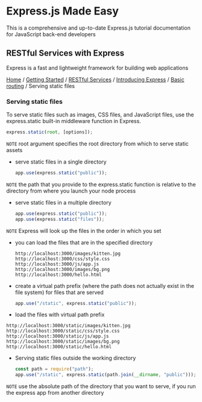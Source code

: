 # Express.js Made Easy

This is a comprehensive and up-to-date Express.js tutorial documentation for JavaScript back-end developers

## RESTful Services with Express

Express is a fast and lightweight framework for building web applications

[Home](../README.md) / [Getting Started](./getting-started.md) / [RESTful Services](./restful-intro.md) / [Introducing Express](./express-intro.md) / [Basic routing](./basic-routing.md) / Serving static files

### Serving static files

To serve static files such as images, CSS files, and JavaScript files, use the express.static built-in middleware function in Express.

```js
express.static(root, [options]);
```

`NOTE` root argument specifies the root directory from which to serve static assets

- serve static files in a single directory

  ```js
  app.use(express.static("public"));
  ```

`NOTE` the path that you provide to the express.static function is relative to the directory from where you launch your node process

- serve static files in a multiple directory

  ```js
  app.use(express.static("public"));
  app.use(express.static("files"));
  ```

`NOTE` Express will look up the files in the order in which you set

- you can load the files that are in the specified directory

  ```
  http://localhost:3000/images/kitten.jpg
  http://localhost:3000/css/style.css
  http://localhost:3000/js/app.js
  http://localhost:3000/images/bg.png
  http://localhost:3000/hello.html
  ```

- create a virtual path prefix (where the path does not actually exist in the file system) for files that are served

  ```js
  app.use("/static", express.static("public"));
  ```

- load the files with virtual path prefix

```
http://localhost:3000/static/images/kitten.jpg
http://localhost:3000/static/css/style.css
http://localhost:3000/static/js/app.js
http://localhost:3000/static/images/bg.png
http://localhost:3000/static/hello.html
```

- Serving static files outside the working directory

  ```js
  const path = require("path");
  app.use("/static", express.static(path.join(__dirname, "public")));
  ```

`NOTE` use the absolute path of the directory that you want to serve, if you run the express app from another directory
